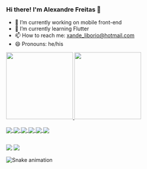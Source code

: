 ### Hi there! I'm Alexandre Freitas 👋

- 🔭 I’m currently working on mobile front-end
- 🌱 I’m currently learning Flutter
- 📫 How to reach me: xande_liborio@hotmail.com
- 😄 Pronouns: he/his
<div>
  <a href="https://github.com/xandefreitas">
  <img height="180cm" src="https://github-readme-stats.vercel.app/api?username=xandefreitas&count_private=true&show_icons=true&theme=dracula"/img>
  <img height="180cm" src="https://github-readme-stats.vercel.app/api/top-langs/?username=xandefreitas&layout=compact&langs_count=8&theme=dracula"/img>
</div>
<div style ="display: inline_block"><br>
  <img align="center" src='https://img.shields.io/badge/Flutter-02569B?style=for-the-badge&logo=flutter&logoColor=white'>
  <img align="center" src='https://img.shields.io/badge/Dart-0175C2?style=for-the-badge&logo=dart&logoColor=white'>
  <img align="center" src='https://img.shields.io/badge/C%23-239120?style=for-the-badge&logo=c-sharp&logoColor=white'>
  <img align="center" src='https://img.shields.io/badge/GitHub-100000?style=for-the-badge&logo=github&logoColor=white'>
  <img align="center" src='https://img.shields.io/badge/GitLab-330F63?style=for-the-badge&logo=gitlab&logoColor=white'>
  <img align="center" src='https://img.shields.io/badge/Unity-100000?style=for-the-badge&logo=unity&logoColor=white'>
  </div>
  
  ##
  
  <div>
    <a href="https://www.linkedin.com/in/alexandre-freitas-06b456182/" target="_blank"><img src="https://img.shields.io/badge/LinkedIn-0077B5?style=for-the-badge&logo=linkedin&logoColor=white" target"_blank"></a>
    <a href="mailto:xandefacs@gmail.com" target="_blank"><img src="https://img.shields.io/badge/Gmail-D14836?style=for-the-badge&logo=gmail&logoColor=white" target"_blank"></a>
  </div>

![Snake animation](https://github.com/xandefreitas/xandefreitas/blob/output/github-contribuition-grid-snake.svg)
